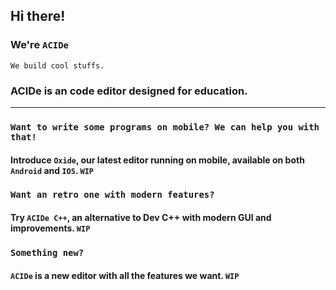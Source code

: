 ## Hi there!
### We're `ACIDe`
`We build cool stuffs.`

### ACIDe is an code editor designed for education.
***
### `Want to write some programs on mobile? We can help you with that!`
#### Introduce `Oxide`, our latest editor running on mobile, available on both `Android` and `IOS`. `WIP`

### `Want an retro one with modern features?`
#### Try `ACIDe C++`, an alternative to Dev C++ with modern GUI and improvements. `WIP`

### `Something new?`
#### `ACIDe` is a new editor with all the features we want. `WIP`
